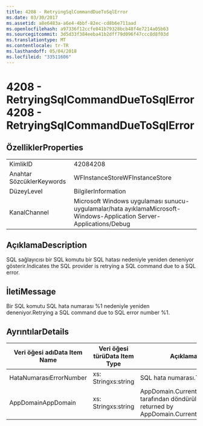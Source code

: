 ```yaml
---
title: 4208 - RetryingSqlCommandDueToSqlError
ms.date: 03/30/2017
ms.assetid: a8e6483a-a6e4-4bbf-82ec-cd8b6e711aad
ms.openlocfilehash: a97336f12ccfe041b79328bcb48f4e7214a05b63
ms.sourcegitcommit: 3d5d33f384eeba41b2dff79d096f47ccc8d8f03d
ms.translationtype: MT
ms.contentlocale: tr-TR
ms.lasthandoff: 05/04/2018
ms.locfileid: "33511606"
---
```

# <a name="4208---retryingsqlcommandduetosqlerror"></a><span data-ttu-id="f4363-102">4208 - RetryingSqlCommandDueToSqlError</span><span class="sxs-lookup"><span data-stu-id="f4363-102">4208 - RetryingSqlCommandDueToSqlError</span></span>
## <a name="properties"></a><span data-ttu-id="f4363-103">Özellikler</span><span class="sxs-lookup"><span data-stu-id="f4363-103">Properties</span></span>  
  
|||  
|-|-|  
|<span data-ttu-id="f4363-104">Kimlik</span><span class="sxs-lookup"><span data-stu-id="f4363-104">ID</span></span>|<span data-ttu-id="f4363-105">4208</span><span class="sxs-lookup"><span data-stu-id="f4363-105">4208</span></span>|  
|<span data-ttu-id="f4363-106">Anahtar Sözcükler</span><span class="sxs-lookup"><span data-stu-id="f4363-106">Keywords</span></span>|<span data-ttu-id="f4363-107">WFInstanceStore</span><span class="sxs-lookup"><span data-stu-id="f4363-107">WFInstanceStore</span></span>|  
|<span data-ttu-id="f4363-108">Düzey</span><span class="sxs-lookup"><span data-stu-id="f4363-108">Level</span></span>|<span data-ttu-id="f4363-109">Bilgiler</span><span class="sxs-lookup"><span data-stu-id="f4363-109">Information</span></span>|  
|<span data-ttu-id="f4363-110">Kanal</span><span class="sxs-lookup"><span data-stu-id="f4363-110">Channel</span></span>|<span data-ttu-id="f4363-111">Microsoft Windows uygulaması sunucu-uygulamalar/hata ayıklama</span><span class="sxs-lookup"><span data-stu-id="f4363-111">Microsoft-Windows-Application Server-Applications/Debug</span></span>|  
  
## <a name="description"></a><span data-ttu-id="f4363-112">Açıklama</span><span class="sxs-lookup"><span data-stu-id="f4363-112">Description</span></span>  
 <span data-ttu-id="f4363-113">SQL sağlayıcısı bir SQL komutu bir SQL hatası nedeniyle yeniden deneniyor gösterir.</span><span class="sxs-lookup"><span data-stu-id="f4363-113">Indicates the SQL provider is retrying a SQL command due to a SQL error.</span></span>  
  
## <a name="message"></a><span data-ttu-id="f4363-114">İleti</span><span class="sxs-lookup"><span data-stu-id="f4363-114">Message</span></span>  
 <span data-ttu-id="f4363-115">Bir SQL komutu SQL hata numarası %1 nedeniyle yeniden deneniyor.</span><span class="sxs-lookup"><span data-stu-id="f4363-115">Retrying a SQL command due to SQL error number %1.</span></span>  
  
## <a name="details"></a><span data-ttu-id="f4363-116">Ayrıntılar</span><span class="sxs-lookup"><span data-stu-id="f4363-116">Details</span></span>  
  
|<span data-ttu-id="f4363-117">Veri öğesi adı</span><span class="sxs-lookup"><span data-stu-id="f4363-117">Data Item Name</span></span>|<span data-ttu-id="f4363-118">Veri öğesi türü</span><span class="sxs-lookup"><span data-stu-id="f4363-118">Data Item Type</span></span>|<span data-ttu-id="f4363-119">Açıklama</span><span class="sxs-lookup"><span data-stu-id="f4363-119">Description</span></span>|  
|--------------------|--------------------|-----------------|  
|<span data-ttu-id="f4363-120">HataNumarası</span><span class="sxs-lookup"><span data-stu-id="f4363-120">ErrorNumber</span></span>|<span data-ttu-id="f4363-121">xs: String</span><span class="sxs-lookup"><span data-stu-id="f4363-121">xs:string</span></span>|<span data-ttu-id="f4363-122">SQL hata numarası.</span><span class="sxs-lookup"><span data-stu-id="f4363-122">The SQL error number.</span></span>|  
|<span data-ttu-id="f4363-123">AppDomain</span><span class="sxs-lookup"><span data-stu-id="f4363-123">AppDomain</span></span>|<span data-ttu-id="f4363-124">xs: String</span><span class="sxs-lookup"><span data-stu-id="f4363-124">xs:string</span></span>|<span data-ttu-id="f4363-125">AppDomain.CurrentDomain.FriendlyName tarafından döndürülen dize.</span><span class="sxs-lookup"><span data-stu-id="f4363-125">The string returned by AppDomain.CurrentDomain.FriendlyName.</span></span>|
